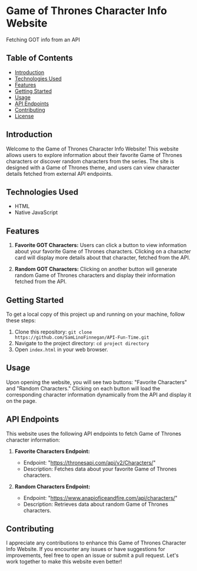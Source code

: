 # Game of Thrones Character Info Website

Fetching GOT info from an API 

## Table of Contents

- [Introduction](#introduction)
- [Technologies Used](#technologies-used)
- [Features](#features)
- [Getting Started](#getting-started)
- [Usage](#usage)
- [API Endpoints](#api-endpoints)
- [Contributing](#contributing)
- [License](#license)

## Introduction

Welcome to the Game of Thrones Character Info Website! This website allows users to explore information about their favorite Game of Thrones characters or discover random characters from the series. The site is designed with a Game of Thrones theme, and users can view character details fetched from external API endpoints.

## Technologies Used

- HTML
- Native JavaScript


## Features

1. **Favorite GOT Characters:** Users can click a button to view information about your favorite Game of Thrones characters. Clicking on a character card will display more details about that character, fetched from the API.

2. **Random GOT Characters:** Clicking on another button will generate random Game of Thrones characters and display their information fetched from the API.

## Getting Started

To get a local copy of this project up and running on your machine, follow these steps:

1. Clone this repository: `git clone https://github.com/SamLinoFinnegan/API-Fun-Time.git`
2. Navigate to the project directory: `cd project directory`
3. Open `index.html` in your web browser.

## Usage

Upon opening the website, you will see two buttons: "Favorite Characters" and "Random Characters." Clicking on each button will load the corresponding character information dynamically from the API and display it on the page.

## API Endpoints

This website uses the following API endpoints to fetch Game of Thrones character information:

1. **Favorite Characters Endpoint:**
   - Endpoint: "https://thronesapi.com/api/v2/Characters/"
   - Description: Fetches data about your favorite Game of Thrones characters.

2. **Random Characters Endpoint:**
   - Endpoint: "https://www.anapioficeandfire.com/api/characters/"
   - Description: Retrieves data about random Game of Thrones characters.


## Contributing

I appreciate any contributions to enhance this Game of Thrones Character Info Website. If you encounter any issues or have suggestions for improvements, feel free to open an issue or submit a pull request. Let's work together to make this website even better!


